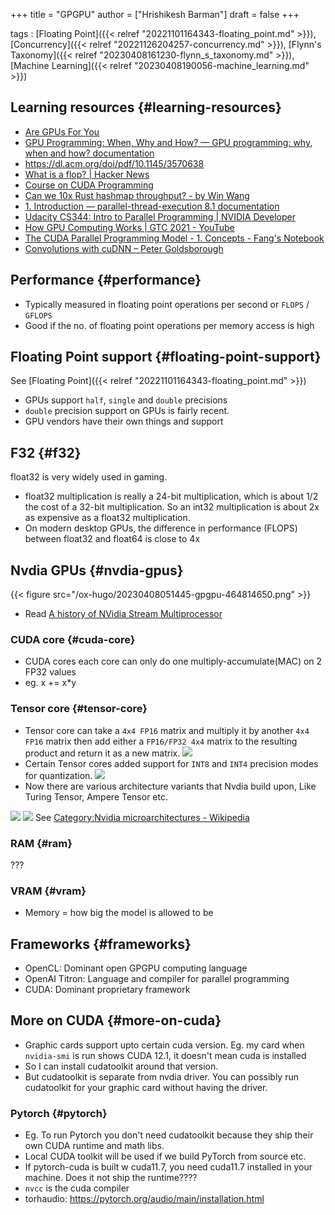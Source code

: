 +++
title = "GPGPU"
author = ["Hrishikesh Barman"]
draft = false
+++

tags
: [Floating Point]({{< relref "20221101164343-floating_point.md" >}}), [Concurrency]({{< relref "20221126204257-concurrency.md" >}}), [Flynn's Taxonomy]({{< relref "20230408161230-flynn_s_taxonomy.md" >}}), [Machine Learning]({{< relref "20230408190056-machine_learning.md" >}})


## Learning resources {#learning-resources}

-   [Are GPUs For You](http://lava.cs.virginia.edu/gpu_summary.html)
-   [GPU Programming: When, Why and How? — GPU programming: why, when and how? documentation](https://enccs.github.io/gpu-programming/)
-   <https://dl.acm.org/doi/pdf/10.1145/3570638>
-   [What is a flop? | Hacker News](https://news.ycombinator.com/item?id=37389361)
-   [Course on CUDA Programming](https://people.maths.ox.ac.uk/gilesm/cuda/)
-   [Can we 10x Rust hashmap throughput? - by Win Wang](https://wiwa.substack.com/p/can-we-10x-rust-hashmap-throughput)
-   [1. Introduction — parallel-thread-execution 8.1 documentation](https://docs.nvidia.com/cuda/parallel-thread-execution/index.html)
-   [Udacity CS344: Intro to Parallel Programming | NVIDIA Developer](https://developer.nvidia.com/udacity-cs344-intro-parallel-programming)
-   [How GPU Computing Works | GTC 2021 - YouTube](https://www.youtube.com/watch?v=3l10o0DYJXg)
-   [The CUDA Parallel Programming Model - 1. Concepts - Fang's Notebook](https://nichijou.co/cuda1/)
-   [Convolutions with cuDNN – Peter Goldsborough](http://www.goldsborough.me/cuda/ml/cudnn/c++/2017/10/01/14-37-23-convolutions_with_cudnn/)


## Performance {#performance}

-   Typically measured in floating point operations per second or `FLOPS` / `GFLOPS`
-   Good if the no. of floating point operations per memory access is high


## Floating Point support {#floating-point-support}

See [Floating Point]({{< relref "20221101164343-floating_point.md" >}})

-   GPUs support `half`, `single` and `double` precisions
-   `double` precision support on GPUs is fairly recent.
-   GPU vendors have their own things and support


## F32 {#f32}

float32 is very widely used in gaming.

-   float32 multiplication is really a 24-bit multiplication, which is about 1/2 the cost of a 32-bit multiplication. So an int32 multiplication is about 2x as expensive as a float32 multiplication.
-   On modern desktop GPUs, the difference in performance (FLOPS) between float32 and float64 is close to 4x


## Nvdia GPUs {#nvdia-gpus}

{{< figure src="/ox-hugo/20230408051445-gpgpu-464814650.png" >}}

-   Read [A history of NVidia Stream Multiprocessor](https://fabiensanglard.net/cuda/index.html)


### CUDA core {#cuda-core}

-   CUDA cores each core can only do one multiply-accumulate(MAC) on 2 FP32 values
-   eg. x += x\*y


### Tensor core {#tensor-core}

-   Tensor core can take a `4x4 FP16` matrix and multiply it by another `4x4 FP16` matrix then add either a `FP16/FP32 4x4` matrix to the resulting product and return it as a new matrix.
    ![](/ox-hugo/20230408051445-gpgpu-757935764.png)
-   Certain Tensor cores added support for `INT8` and `INT4` precision modes for quantization.
    ![](/ox-hugo/20230408051445-gpgpu-1482695540.png)
-   Now there are various architecture variants that Nvdia build upon, Like Turing Tensor, Ampere Tensor etc.

![](/ox-hugo/20230408051445-gpgpu-468904839.png)
![](/ox-hugo/20230408051445-gpgpu-806194578.png)
See [Category:Nvidia microarchitectures - Wikipedia](https://en.wikipedia.org/wiki/Category:Nvidia_microarchitectures)


### RAM {#ram}

???


### VRAM {#vram}

-   Memory = how big the model is allowed to be


## Frameworks {#frameworks}

-   OpenCL: Dominant open GPGPU computing language
-   OpenAI Titron: Language and compiler for parallel programming
-   CUDA: Dominant proprietary framework


## More on CUDA {#more-on-cuda}

-   Graphic cards support upto certain cuda version. Eg. my card when `nvidia-smi` is run shows CUDA 12.1, it doesn't mean cuda is installed
-   So I can install cudatoolkit around that version.
-   But cudatoolkit is separate from nvdia driver. You can possibly run cudatoolkit for your graphic card without having the driver.


### Pytorch {#pytorch}

-   Eg. To run Pytorch you don't need cudatoolkit because they ship their own CUDA runtime and math libs.
-   Local CUDA toolkit will be used if we build PyTorch from source etc.
-   If pytorch-cuda is built w cuda11.7, you need cuda11.7 installed in your machine. Does it not ship the runtime????
-   `nvcc` is the cuda compiler
-   torhaudio: <https://pytorch.org/audio/main/installation.html>
